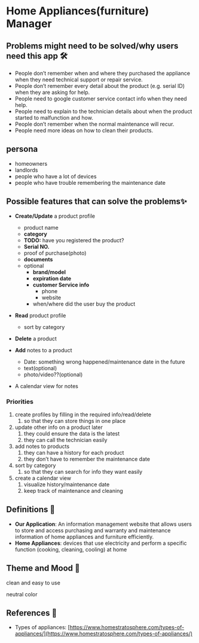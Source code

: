 # Home Appliances(furniture) Manager

## Problems might need to be solved/why users need this app 🛠️

- People don’t remember when and where they purchased the appliance when they need technical support or repair service.
- People don’t remember every detail about the product (e.g. serial ID) when they are asking for help.
- People need to google customer service contact info when they need help.
- People need to explain to the technician details about when the product started to malfunction and how.
- People don’t remember when the normal maintenance will recur.
- People need more ideas on how to clean their products.

## persona

- homeowners
- landlords
- people who have a lot of devices
- people who have trouble remembering the maintenance date

## Possible features that can solve the problems✨

- ********Create/Update******** a product profile
    - product name
    - **category**
    - ********************TODO:******************** have you registered the product?
    - **Serial NO.**
    - proof of purchase(photo)
    - **documents**
    - optional
        - **brand/model**
        - **expiration date**
        - **customer Service info**
            - phone
            - website
        - when/where did the user buy the product
- **Read** product profile
    - sort by category
- **Delete** a product

- **Add** notes to a product
    - Date: something wrong happened/maintenance date in the future
    - text(optional)
    - photo/video??(optional)
- A calendar view for notes

### Priorities

1. create profiles by filling in the required info/read/delete
    1. so that they can store things in one place
2. update other info on a product later
    1. they could ensure the data is the latest
    2. they can call the technician easily
3. add notes to products
    1. they can have a history for each product
    2. they don’t have to remember the maintenance date
4. sort by category
    1. so that they can search for info they want easily
5. create a calendar view
    1. visualize history/maintenance date
    2. keep track of maintenance and cleaning

## Definitions 🎈

- **Our Application**: An information management website that allows users to store and access purchasing and warranty and maintenance information of home appliances and furniture efficiently.
- **Home Appliances**: devices that use electricity and perform a specific function (cooking, cleaning, cooling) at home

## Theme and Mood 🦄

clean and easy to use

neutral color

## References 🧋

- Types of appliances: [https://www.homestratosphere.com/types-of-appliances/](https://www.homestratosphere.com/types-of-appliances/)
